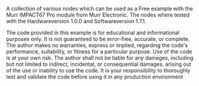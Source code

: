 A collection of various nodes which can be used as a Free example with the Murr IMPACT67 Pro module from Murr Electronic.
The nodes where tested with the Hardwareversion 1.0.0 and Softwareversion 1.7.1.

The code provided in this example is for educational and informational purposes only. 
It is not guaranteed to be error-free, accurate, or complete. 
The author makes no warranties, express or implied, regarding the code's performance, suitability, or fitness for a particular purpose. 
Use of the code is at your own risk. The author shall not be liable for any damages, including but not limited to indirect, incidental, or consequential damages, arising out of the use or inability to use the code. 
It is your responsibility to thoroughly test and validate the code before using it in any production environment
